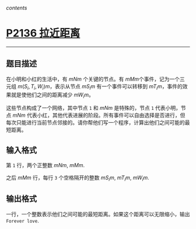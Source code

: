 $contents$
# [P2136 拉近距离](https://www.luogu.org/problem/P2136)

---

## 题目描述

在小明和小红的生活中，有 $m N m$ 个关键的节点。有 $m M m$个事件，记为一个三元组 $m (S_i, T_i, W_i) m$，表示从节点 $m S_i m$ 有一个事件可以转移到 $m T_i m$，事件的效果就是使他们之间的距离减少 $m W_i m$。

这些节点构成了一个网络，其中节点 `1` 和 $m N m$ 是特殊的，节点 `1` 代表小明，节点 $m N m$ 代表小红，其他代表进展的阶段。所有事件可以自由选择是否进行，但每次只能进行当前节点邻接的。请你帮他们写一个程序，计算出他们之间可能的最短距离。

## 输入格式

第 `1` 行，两个正整数 $m N m$, $m M m$.

之后 $m M m$ 行，每行 `3` 个空格隔开的整数 $m S_i m$, $m T_i m$, $m W_i m$.

## 输出格式
一行，一个整数表示他们之间可能的最短距离。如果这个距离可以无限缩小，输出 `Forever love`.